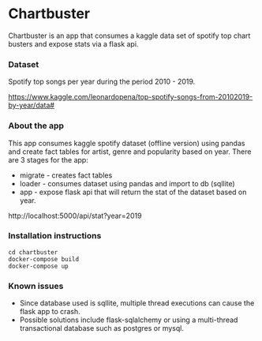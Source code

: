 # Chartbuster #

Chartbuster is an app that consumes a kaggle data set of spotify top chart busters and expose stats via a flask api.

### Dataset ###

Spotify top songs per year during the period 2010 - 2019.

https://www.kaggle.com/leonardopena/top-spotify-songs-from-20102019-by-year/data#


### About the app ###

This app consumes kaggle spotify dataset (offline version) using pandas and create fact tables for artist, genre and popularity based on year. There are 3 stages for the app:

* migrate - creates fact tables
* loader - consumes dataset using pandas and import to db (sqllite)
* app - expose flask api that will return the stat of the dataset based on year.

http://localhost:5000/api/stat?year=2019


### Installation instructions ###

~~~~
cd chartbuster
docker-compose build
docker-compose up
~~~~

### Known issues ###

* Since database used is sqllite, multiple thread executions can cause the flask app to crash.
* Possible solutions include flask-sqlalchemy or using a multi-thread transactional database such as postgres or mysql.
